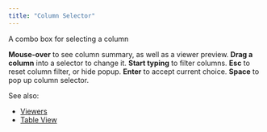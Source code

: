 ```yaml
---
title: "Column Selector"
---
```


A combo box for selecting a column

**Mouse-over** to see column summary, as well as a viewer preview.
**Drag a column** into a selector to change it.
**Start typing** to filter columns.
**Esc** to reset column filter, or hide popup.
**Enter** to accept current choice.
**Space** to pop up column selector.

See also:

* [Viewers](../viewers/viewers.md)
* [Table View](../../datagrok/navigation/views/table-view.md)
